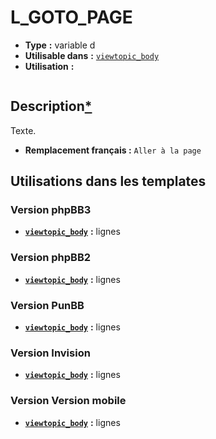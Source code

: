 # L_GOTO_PAGE
* __Type__ __:__ variable d
* __Utilisable dans__ __:__ [`viewtopic_body`](../tpl/viewtopic_body.md#readme)
* __Utilisation__ __:__

```smarty
```

## Description[*](https://fa-tvars.appspot.com/var/L_GOTO_PAGE)
Texte.

* __Remplacement français :__ `Aller à la page`


## Utilisations dans les templates

### Version phpBB3
* __[`viewtopic_body`](../tpl/viewtopic_body.md#readme)__ __:__ lignes 

### Version phpBB2
* __[`viewtopic_body`](../tpl/viewtopic_body.md#readme)__ __:__ lignes 

### Version PunBB
* __[`viewtopic_body`](../tpl/viewtopic_body.md#readme)__ __:__ lignes 

### Version Invision
* __[`viewtopic_body`](../tpl/viewtopic_body.md#readme)__ __:__ lignes 

### Version Version mobile
* __[`viewtopic_body`](../tpl/viewtopic_body.md#readme)__ __:__ lignes 

